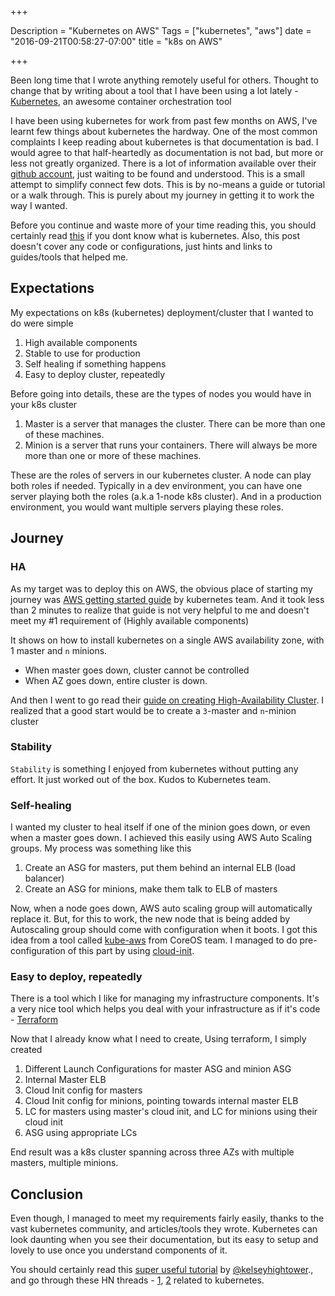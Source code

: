 +++

Description = "Kubernetes on AWS"
Tags = ["kubernetes", "aws"]
date = "2016-09-21T00:58:27-07:00"
title = "k8s on AWS"

+++

Been long time that I wrote anything remotely useful for others. Thought to change that by writing about a tool that I have been using a lot lately - [Kubernetes](http://kubernetes.io/), an awesome container orchestration tool

<!--more-->

I have been using kubernetes for work from past few months on AWS, I've learnt few things about kubernetes the hardway.
One of the most common complaints I keep reading about kubernetes is that documentation is bad. I would agree to that half-heartedly as
documentation is not bad, but more or less not greatly organized. There is a lot of information available over their
[github account](https://github.com/kubernetes/kubernetes/tree/master/docs), just waiting to be found and understood.
This is a small attempt to simplify connect few dots. This is by no-means a guide or tutorial or
a walk through. This is purely about my journey in getting it to work the way I wanted.

Before you continue and waste more of your time reading this, you should certainly read [this](http://kubernetes.io/docs/whatisk8s/) if you dont know what is kubernetes. Also, this post doesn't cover any code or configurations, just hints and links to guides/tools that helped me.

## Expectations

My expectations on k8s (kubernetes) deployment/cluster that I wanted to do were simple

  1. High available components
  2. Stable to use for production
  3. Self healing if something happens
  4. Easy to deploy cluster, repeatedly

Before going into details, these are the types of nodes you would have in your k8s cluster

  1. Master is a server that manages the cluster. There can be more than one of these machines.
  2. Minion is a server that runs your containers. There will always be more more than one or more of these machines.

These are the roles of servers in our kubernetes cluster. A node can play both roles if needed.
Typically in a dev environment, you can have one server playing both the roles (a.k.a 1-node k8s cluster).
And in a production environment, you would want multiple servers playing these roles.

## Journey

### HA

As my target was to deploy this on AWS, the obvious place of starting my journey was [AWS getting started guide](http://kubernetes.io/docs/getting-started-guides/aws/) by kubernetes team. And it took less than 2 minutes to
realize that guide is not very helpful to me and doesn't meet my #1 requirement of (Highly available components)

It shows on how to install kubernetes on a single AWS availability zone, with 1 master and `n` minions.

  - When master goes down, cluster cannot be controlled
  - When AZ goes down, entire cluster is down.

And then I went to go read their [guide on creating High-Availability Cluster](http://kubernetes.io/docs/admin/high-availability/).
I realized that a good start would be to create a `3`-master and `n`-minion cluster

### Stability

`Stability` is something I enjoyed from kubernetes without putting any effort. It just worked out of the box. Kudos to Kubernetes team.

### Self-healing

I wanted my cluster to heal itself if one of the minion goes down, or even when a master goes down. I achieved this easily using AWS Auto Scaling groups. My process was something like this

  1. Create an ASG for masters, put them behind an internal ELB (load balancer)
  2. Create an ASG for minions, make them talk to ELB of masters

Now, when a node goes down, AWS auto scaling group will automatically replace it. But, for this to work, the new node that is being added
by Autoscaling group should come with configuration when it boots. I got this idea from a tool called [kube-aws](https://github.com/coreos/coreos-kubernetes/tree/master/multi-node/aws) from CoreOS team. I managed to do pre-configuration of this part by using [cloud-init](https://cloudinit.readthedocs.io/en/latest/).

### Easy to deploy, repeatedly

There is a tool which I like for managing my infrastructure components. It's a very nice tool which helps you deal with your infrastructure
as if it's code - [Terraform](https://www.terraform.io/)

Now that I already know what I need to create, Using terraform, I simply created

  1. Different Launch Configurations for master ASG and minion ASG
  2. Internal Master ELB
  3. Cloud Init config for masters
  4. Cloud Init config for minions, pointing towards internal master ELB
  5. LC for masters using master's cloud init, and LC for minions using their cloud init
  6. ASG using appropriate LCs

End result was a k8s cluster spanning across three AZs with multiple masters, multiple minions.


## Conclusion

Even though, I managed to meet my requirements fairly easily, thanks to the vast kubernetes community, and articles/tools they wrote.
Kubernetes can look daunting when you see their documentation, but its easy to setup and lovely to use once you understand components of it.

You should certainly read this [super useful tutorial](https://github.com/kelseyhightower/kubernetes-the-hard-way) by [@kelseyhightower](https://twitter.com/kelseyhightower)., and go through these HN threads - [1](https://news.ycombinator.com/item?id=12022215), [2](https://news.ycombinator.com/item?id=12323187) related to kubernetes.
